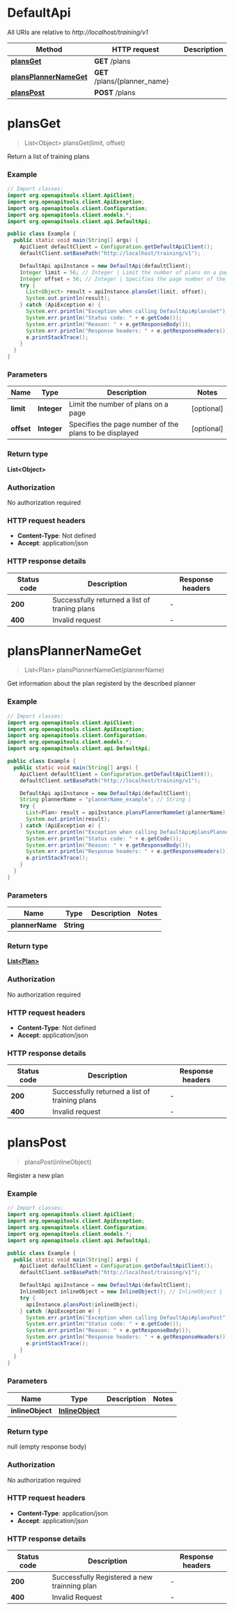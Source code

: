 # DefaultApi

All URIs are relative to *http://localhost/training/v1*

Method | HTTP request | Description
------------- | ------------- | -------------
[**plansGet**](DefaultApi.md#plansGet) | **GET** /plans | 
[**plansPlannerNameGet**](DefaultApi.md#plansPlannerNameGet) | **GET** /plans/{planner_name} | 
[**plansPost**](DefaultApi.md#plansPost) | **POST** /plans | 


<a name="plansGet"></a>
# **plansGet**
> List&lt;Object&gt; plansGet(limit, offset)



Return a list of training plans

### Example
```java
// Import classes:
import org.openapitools.client.ApiClient;
import org.openapitools.client.ApiException;
import org.openapitools.client.Configuration;
import org.openapitools.client.models.*;
import org.openapitools.client.api.DefaultApi;

public class Example {
  public static void main(String[] args) {
    ApiClient defaultClient = Configuration.getDefaultApiClient();
    defaultClient.setBasePath("http://localhost/training/v1");

    DefaultApi apiInstance = new DefaultApi(defaultClient);
    Integer limit = 56; // Integer | Limit the number of plans on a page
    Integer offset = 56; // Integer | Specifies the page number of the plans to be displayed
    try {
      List<Object> result = apiInstance.plansGet(limit, offset);
      System.out.println(result);
    } catch (ApiException e) {
      System.err.println("Exception when calling DefaultApi#plansGet");
      System.err.println("Status code: " + e.getCode());
      System.err.println("Reason: " + e.getResponseBody());
      System.err.println("Response headers: " + e.getResponseHeaders());
      e.printStackTrace();
    }
  }
}
```

### Parameters

Name | Type | Description  | Notes
------------- | ------------- | ------------- | -------------
 **limit** | **Integer**| Limit the number of plans on a page | [optional]
 **offset** | **Integer**| Specifies the page number of the plans to be displayed | [optional]

### Return type

**List&lt;Object&gt;**

### Authorization

No authorization required

### HTTP request headers

 - **Content-Type**: Not defined
 - **Accept**: application/json

### HTTP response details
| Status code | Description | Response headers |
|-------------|-------------|------------------|
**200** | Successfully returned a list of traning plans |  -  |
**400** | Invalid request |  -  |

<a name="plansPlannerNameGet"></a>
# **plansPlannerNameGet**
> List&lt;Plan&gt; plansPlannerNameGet(plannerName)



Get information about the plan registerd by the described planner

### Example
```java
// Import classes:
import org.openapitools.client.ApiClient;
import org.openapitools.client.ApiException;
import org.openapitools.client.Configuration;
import org.openapitools.client.models.*;
import org.openapitools.client.api.DefaultApi;

public class Example {
  public static void main(String[] args) {
    ApiClient defaultClient = Configuration.getDefaultApiClient();
    defaultClient.setBasePath("http://localhost/training/v1");

    DefaultApi apiInstance = new DefaultApi(defaultClient);
    String plannerName = "plannerName_example"; // String | 
    try {
      List<Plan> result = apiInstance.plansPlannerNameGet(plannerName);
      System.out.println(result);
    } catch (ApiException e) {
      System.err.println("Exception when calling DefaultApi#plansPlannerNameGet");
      System.err.println("Status code: " + e.getCode());
      System.err.println("Reason: " + e.getResponseBody());
      System.err.println("Response headers: " + e.getResponseHeaders());
      e.printStackTrace();
    }
  }
}
```

### Parameters

Name | Type | Description  | Notes
------------- | ------------- | ------------- | -------------
 **plannerName** | **String**|  |

### Return type

[**List&lt;Plan&gt;**](Plan.md)

### Authorization

No authorization required

### HTTP request headers

 - **Content-Type**: Not defined
 - **Accept**: application/json

### HTTP response details
| Status code | Description | Response headers |
|-------------|-------------|------------------|
**200** | Successfully returned a list of training plans |  -  |
**400** | Invalid request |  -  |

<a name="plansPost"></a>
# **plansPost**
> plansPost(inlineObject)



Register a new plan

### Example
```java
// Import classes:
import org.openapitools.client.ApiClient;
import org.openapitools.client.ApiException;
import org.openapitools.client.Configuration;
import org.openapitools.client.models.*;
import org.openapitools.client.api.DefaultApi;

public class Example {
  public static void main(String[] args) {
    ApiClient defaultClient = Configuration.getDefaultApiClient();
    defaultClient.setBasePath("http://localhost/training/v1");

    DefaultApi apiInstance = new DefaultApi(defaultClient);
    InlineObject inlineObject = new InlineObject(); // InlineObject | 
    try {
      apiInstance.plansPost(inlineObject);
    } catch (ApiException e) {
      System.err.println("Exception when calling DefaultApi#plansPost");
      System.err.println("Status code: " + e.getCode());
      System.err.println("Reason: " + e.getResponseBody());
      System.err.println("Response headers: " + e.getResponseHeaders());
      e.printStackTrace();
    }
  }
}
```

### Parameters

Name | Type | Description  | Notes
------------- | ------------- | ------------- | -------------
 **inlineObject** | [**InlineObject**](InlineObject.md)|  |

### Return type

null (empty response body)

### Authorization

No authorization required

### HTTP request headers

 - **Content-Type**: application/json
 - **Accept**: application/json

### HTTP response details
| Status code | Description | Response headers |
|-------------|-------------|------------------|
**200** | Successfully Registered a new trainning plan |  -  |
**400** | Invalid Request |  -  |

